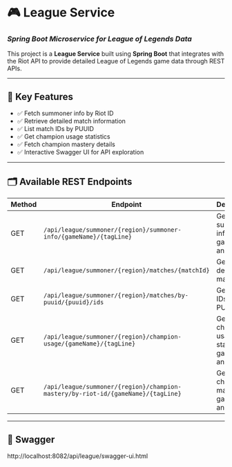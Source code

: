# 🎮 **League Service**  
### *Spring Boot Microservice for League of Legends Data*

This project is a **League Service** built using **Spring Boot** that integrates with the Riot API to provide detailed League of Legends game data through REST APIs.

---

## 🔧 **Key Features**
- ✅ Fetch summoner info by Riot ID  
- ✅ Retrieve detailed match information  
- ✅ List match IDs by PUUID  
- ✅ Get champion usage statistics  
- ✅ Fetch champion mastery details  
- ✅ Interactive Swagger UI for API exploration  

---

## 🗂️ **Available REST Endpoints**

| Method | Endpoint                                                                                  | Description                        |
|--------|-------------------------------------------------------------------------------------------|----------------------------------|
| GET    | `/api/league/summoner/{region}/summoner-info/{gameName}/{tagLine}`                        | Get summoner info by gameName and tagline      |
| GET    | `/api/league/summoner/{region}/matches/{matchId}`                                        | Get match details by matchId                 |
| GET    | `/api/league/summoner/{region}/matches/by-puuid/{puuid}/ids`                             | Get match IDs by PUUID            |
| GET    | `/api/league/summoner/{region}/champion-usage/{gameName}/{tagLine}`                      | Get champion usage statistics gameName and tagline  |
| GET    | `/api/league/summoner/{region}/champion-mastery/by-riot-id/{gameName}/{tagLine}`         | Get champion mastery by gameName and tagline  |

---

## 🚀 **Swagger**
http://localhost:8082/api/league/swagger-ui.html
